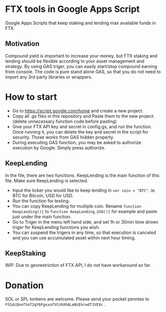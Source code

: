 # FTX tools in Google Apps Script
Google Apps Scripts that keep staking and lending max available funds in FTX.
## Motivation
Compound yield is important to increase your money, but FTX staking and lending should be flexible according to your asset management and strategy. By using GAS triger, you can easily start/stop compound earning from console. The code is pure stand alone GAS, so that you do not need to import any 3rd party libraries or wrappers.
# How to start 
- Go to https://script.google.com/home and create a new project.
- Copy all .gs files in this repository and Paste them to the new project. (delete unnecessary function code before pasting)
- Give your FTX API key and secret in config.gs, and run the function. Once running it, you can delete the key and secret in the script for security. Those works from GAS hidden property.
- During executing GAS function, you may be asked to authorize execution by Google. Simply press authorize.
## KeepLending
In the file, there are two functions. KeepLending is the main function of this file. Make sure KeepLending is selected.
- Input the ticker you would like to keep lending in `var coin = "BTC"`. ie. BTC for Bitcoin, USD for USD.
- Run the function for testing.
- You can copy KeepLending for multiple coin. Rename `function KeepLending(){` to `function KeepLending_USD(){` for example and paste just under the main function.
- Go to Triger in the menu left hand side, and set 1h or 30min time driven triger for KeepLending functions you wish.
- You can suspend the trigers in any time, so that execution is canceled and you can use accumulated asset within next hour timing.
## KeepStaking
WIP. Due to georestriction of FTX API, I do not have workaround so far.
# Donation
SOL or SPL tonkens are welcome. Please send your pocket pennies to `FS1dcQnnfSnT2qY6FgxxafVCnhXhALeNzEkrwdTJVEXc` .
